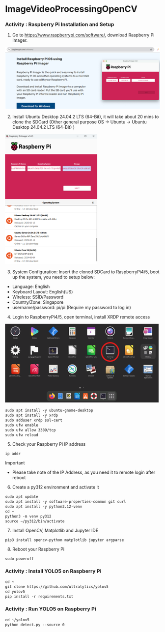 # ImageVideoProcessingOpenCV

### Activity : Raspberry Pi Installation and Setup
1. Go to https://www.raspberrypi.com/software/, download Raspberry Pi Imager.

<img src="https://github.com/twming/Computer_Vision_NN_Model/blob/Pi5/img/rasp-imager-download.png" alt="ImagerDownload" width="600">

2. Install Ubuntu Desktop 24.04.2 LTS (64-Bit), it will take about 20 mins to clone the SDCard (Other general purpose OS -> Ubuntu -> Ubuntu Desktop 24.04.2 LTS (64-Bit) )
<img src="https://github.com/twming/Computer_Vision_NN_Model/blob/Pi5/img/rasp-imager.png" alt="Imager" width="300">
<img src="https://github.com/twming/Computer_Vision_NN_Model/blob/Pi5/img/rasp-ubuntu.png" alt="Ubuntu" width="300">

3. System Configuration: Insert the cloned SDCard to RaspberryPi4/5, boot up the system, you need to setup below:

- Language: English
- Keyboard Layout: English(US)
- Wireless: SSID/Password
- Country/Zone: Singapore
- username/password: pi/pi (Require my password to log in)


4. Login to RaspberryPi4/5, open terminal, install XRDP remote access
<img src="https://github.com/twming/Computer_Vision_NN_Model/blob/Pi5/img/terminal.png" alt="Terminal" width="500">

```
sudo apt install -y ubuntu-gnome-desktop
sudo apt install -y xrdp
sudo adduser xrdp ssl-cert
sudo ufw enable
sudo ufw allow 3389/tcp
sudo ufw reload
```

5. Check your Raspberry Pi IP address
```
ip addr
```

> [!IMPORTANT] 
> - Please take note of the IP Address, as you need it to remote login after reboot

6. Create a py312 environment and activate it
```
sudo apt update
sudo apt install -y software-properties-common git curl
sudo apt install -y python3.12-venv
cd ~
python3 -m venv py312
source ~/py312/bin/activate
```

7. Install OpenCV, Matplotlib and Jupyter IDE
```
pip3 install opencv-python matplotlib jupyter argparse
```

8. Reboot your Raspberry Pi
```
sudo poweroff
```

### Activity : Install YOLO5 on Raspberry Pi
```
cd ~
git clone https://github.com/ultralytics/yolov5  
cd yolov5
pip install -r requirements.txt
```
### Activity : Run YOLO5 on Raspberry Pi
```
cd ~/yolov5
python detect.py --source 0
```

